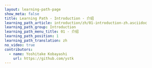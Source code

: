 ```yaml
---
layout: learning-path-page
show_meta: false
title: Learning Path - Introduction - 介绍
learning_path_article: introduction/zh/01-introduction-zh.asciidoc
learning_path_group: Introduction
learning_path_menu_title: 01 - 介绍
learning_path_position: 1
learning_path_translation: zh
no_video: true
contributors:
  - name: Yoshitake Kobayashi
    url: https://github.com/ystk
---
```

<!--- This file autogenerated from https://github.com/InnerSourceCommons/InnerSourceLearningPath/blob/master/scripts/generate_learning_path_markdown.js -->
